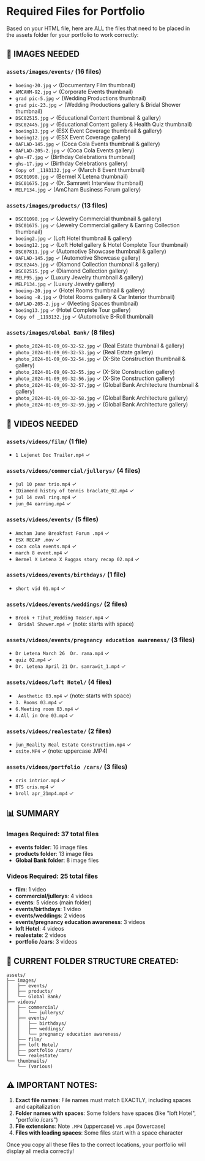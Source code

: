 # Required Files for Portfolio

Based on your HTML file, here are ALL the files that need to be placed in the assets folder for your portfolio to work correctly:

## 📁 IMAGES NEEDED

### `assets/images/events/` (16 files)
- `boeing-20.jpg` ✓ (Documentary Film thumbnail)
- `AMCAHM-92.jpg` ✓ (Corporate Events thumbnail)
- `grad pic-5.jpg` ✓ (Wedding Productions thumbnail)
- `grad pic-23.jpg` ✓ (Wedding Productions gallery & Bridal Shower thumbnail)
- `DSC02515.jpg` ✓ (Educational Content thumbnail & gallery)
- `DSC02445.jpg` ✓ (Educational Content gallery & Health Quiz thumbnail)
- `boeing13.jpg` ✓ (ESX Event Coverage thumbnail & gallery)
- `boeing12.jpg` ✓ (ESX Event Coverage gallery)
- `OAFLAD-145.jpg` ✓ (Coca Cola Events thumbnail & gallery)
- `OAFLAD-205-2.jpg` ✓ (Coca Cola Events gallery)
- `ghs-47.jpg` ✓ (Birthday Celebrations thumbnail)
- `ghs-17.jpg` ✓ (Birthday Celebrations gallery)
- `Copy of _1193132.jpg` ✓ (March 8 Event thumbnail)
- `DSC01098.jpg` ✓ (Bermel X Letena thumbnail)
- `DSC01675.jpg` ✓ (Dr. Samrawit Interview thumbnail)
- `MELP134.jpg` ✓ (AmCham Business Forum gallery)

### `assets/images/products/` (13 files)
- `DSC01098.jpg` ✓ (Jewelry Commercial thumbnail & gallery)
- `DSC01675.jpg` ✓ (Jewelry Commercial gallery & Earring Collection thumbnail)
- `boeing2.jpg` ✓ (Loft Hotel thumbnail & gallery)
- `boeing12.jpg` ✓ (Loft Hotel gallery & Hotel Complete Tour thumbnail)
- `DSC07811.jpg` ✓ (Automotive Showcase thumbnail & gallery)
- `OAFLAD-145.jpg` ✓ (Automotive Showcase gallery)
- `DSC02445.jpg` ✓ (Diamond Collection thumbnail & gallery)
- `DSC02515.jpg` ✓ (Diamond Collection gallery)
- `MELP95.jpg` ✓ (Luxury Jewelry thumbnail & gallery)
- `MELP134.jpg` ✓ (Luxury Jewelry gallery)
- `boeing-20.jpg` ✓ (Hotel Rooms thumbnail & gallery)
- `boeing -8.jpg` ✓ (Hotel Rooms gallery & Car Interior thumbnail)
- `OAFLAD-205-2.jpg` ✓ (Meeting Spaces thumbnail)
- `boeing13.jpg` ✓ (Hotel Complete Tour gallery)
- `Copy of _1193132.jpg` ✓ (Automotive B-Roll thumbnail)

### `assets/images/Global Bank/` (8 files)
- `photo_2024-01-09_09-32-52.jpg` ✓ (Real Estate thumbnail & gallery)
- `photo_2024-01-09_09-32-53.jpg` ✓ (Real Estate gallery)
- `photo_2024-01-09_09-32-54.jpg` ✓ (X-Site Construction thumbnail & gallery)
- `photo_2024-01-09_09-32-55.jpg` ✓ (X-Site Construction gallery)
- `photo_2024-01-09_09-32-56.jpg` ✓ (X-Site Construction gallery)
- `photo_2024-01-09_09-32-57.jpg` ✓ (Global Bank Architecture thumbnail & gallery)
- `photo_2024-01-09_09-32-58.jpg` ✓ (Global Bank Architecture gallery)
- `photo_2024-01-09_09-32-59.jpg` ✓ (Global Bank Architecture gallery)

## 🎥 VIDEOS NEEDED

### `assets/videos/film/` (1 file)
- `1 Lejenet Doc Trailer.mp4` ✓

### `assets/videos/commercial/jullerys/` (4 files)
- `jul 10 pear trio.mp4` ✓
- `IDiamend histry of tennis braclate_02.mp4` ✓
- `jul 14 oval ring.mp4` ✓
- `jun_04 earring.mp4` ✓

### `assets/videos/events/` (5 files)
- `Amcham June Breakfast Forum .mp4` ✓
- `ESX RECAP .mov` ✓
- `coca cola events.mp4` ✓
- `march 8 event.mp4` ✓
- `Bermel X Letena X Ruggas story recap 02.mp4` ✓

### `assets/videos/events/birthdays/` (1 file)
- `short vid 01.mp4` ✓

### `assets/videos/events/weddings/` (2 files)
- `Brook + Tihut_Wedding Teaser.mp4` ✓
- ` Bridal Shower.mp4` ✓ (note: starts with space)

### `assets/videos/events/pregnancy education awareness/` (3 files)
- `Dr Letena March 26  Dr. rama.mp4` ✓
- `quiz 02.mp4` ✓
- `Dr. Letena April 21 Dr. samrawit_1.mp4` ✓

### `assets/videos/loft Hotel/` (4 files)
- ` Aesthetic 03.mp4` ✓ (note: starts with space)
- `3. Rooms 03.mp4` ✓
- `6.Meeting room 03.mp4` ✓
- `4.All in One 03.mp4` ✓

### `assets/videos/realestate/` (2 files)
- `jun_Reality Real Estate Construction.mp4` ✓
- `xsite.MP4` ✓ (note: uppercase .MP4)

### `assets/videos/portfolio /cars/` (3 files)
- `cris intrior.mp4` ✓
- `BTS cris.mp4` ✓
- `broll apr_21mp4.mp4` ✓

## 📊 SUMMARY

### Images Required: 37 total files
- **events folder**: 16 image files
- **products folder**: 13 image files  
- **Global Bank folder**: 8 image files

### Videos Required: 25 total files
- **film**: 1 video
- **commercial/jullerys**: 4 videos
- **events**: 5 videos (main folder)
- **events/birthdays**: 1 video
- **events/weddings**: 2 videos
- **events/pregnancy education awareness**: 3 videos
- **loft Hotel**: 4 videos
- **realestate**: 2 videos
- **portfolio /cars**: 3 videos

## 🔧 CURRENT FOLDER STRUCTURE CREATED:

```
assets/
├── images/
│   ├── events/
│   ├── products/
│   └── Global Bank/
├── videos/
│   ├── commercial/
│   │   └── jullerys/
│   ├── events/
│   │   ├── birthdays/
│   │   ├── weddings/
│   │   └── pregnancy education awareness/
│   ├── film/
│   ├── loft Hotel/
│   ├── portfolio /cars/
│   └── realestate/
└── thumbnails/
    └── (various)
```

## ⚠️ IMPORTANT NOTES:

1. **Exact file names**: File names must match EXACTLY, including spaces and capitalization
2. **Folder names with spaces**: Some folders have spaces (like "loft Hotel", "portfolio /cars")
3. **File extensions**: Note `.MP4` (uppercase) vs `.mp4` (lowercase)
4. **Files with leading spaces**: Some files start with a space character

Once you copy all these files to the correct locations, your portfolio will display all media correctly!